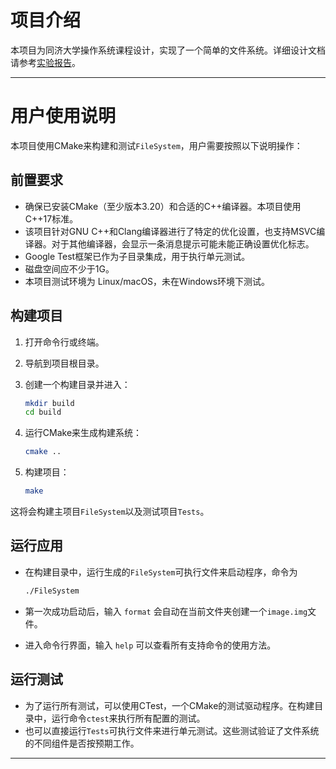 # 项目介绍

本项目为同济大学操作系统课程设计，实现了一个简单的文件系统。详细设计文档请参考[实验报告](./实验报告.pdf)。


---

# 用户使用说明

本项目使用CMake来构建和测试`FileSystem`，用户需要按照以下说明操作：

## 前置要求

- 确保已安装CMake（至少版本3.20）和合适的C++编译器。本项目使用C++17标准。
- 该项目针对GNU C++和Clang编译器进行了特定的优化设置，也支持MSVC编译器。对于其他编译器，会显示一条消息提示可能未能正确设置优化标志。
- Google Test框架已作为子目录集成，用于执行单元测试。
- 磁盘空间应不少于1G。
- 本项目测试环境为 Linux/macOS，未在Windows环境下测试。

## 构建项目

1. 打开命令行或终端。
2. 导航到项目根目录。
3. 创建一个构建目录并进入：

   ```sh
   mkdir build 
   cd build
   ```

4. 运行CMake来生成构建系统：

   ```sh
   cmake ..
   ```

5. 构建项目：

   ```sh
   make
   ```

这将会构建主项目`FileSystem`以及测试项目`Tests`。

## 运行应用

- 在构建目录中，运行生成的`FileSystem`可执行文件来启动程序，命令为

  ```sh
  ./FileSystem
  ```
- 第一次成功启动后，输入 `format` 会自动在当前文件夹创建一个`image.img`文件。
- 进入命令行界面，输入 `help` 可以查看所有支持命令的使用方法。

## 运行测试

- 为了运行所有测试，可以使用CTest，一个CMake的测试驱动程序。在构建目录中，运行命令`ctest`来执行所有配置的测试。
- 也可以直接运行`Tests`可执行文件来进行单元测试。这些测试验证了文件系统的不同组件是否按预期工作。

---